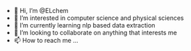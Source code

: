 - 👋 Hi, I’m @ELchem
- 👀 I’m interested in computer science and physical sciences
- 🌱 I’m currently learning nlp based data extraction 
- 💞️ I’m looking to collaborate on anything that interests me
- 📫 How to reach me ... 

<!---
ELchem/ELchem is a ✨ special ✨ repository because its `README.md` (this file) appears on your GitHub profile.
You can click the Preview link to take a look at your changes.
--->
